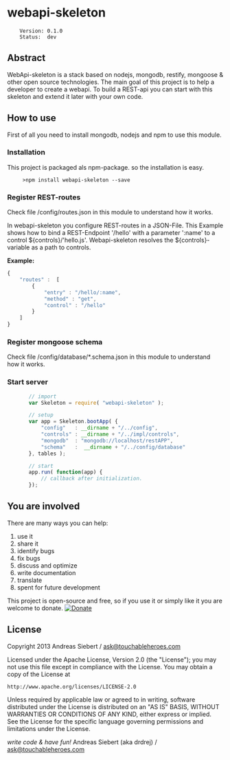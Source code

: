 webapi-skeleton
========================

        Version: 0.1.0
        Status:  dev


## Abstract

WebApi-skeleton is a stack based on nodejs, mongodb, restify, mongoose &amp; other open source technologies.
The main goal of this project is to help a developer to create a webapi. To build a REST-api you can start with this
skeleton and extend it later with your own code.


## How to use

First of all you need to install mongodb, nodejs and npm to use this module.

### Installation
This project is packaged als npm-package. so the installation is easy.

```
     >npm install webapi-skeleton --save
```

### Register REST-routes
Check file /config/routes.json in this module to understand how it works.

In webapi-skeleton you configure REST-routes in a JSON-File.
This Example shows how to bind a REST-Endpoint '/hello' with a parameter ':name' to a control ${controls}/'hello.js'.
Webapi-skeleton resolves the ${controls}-variable as a path to controls.

**Example:**
```javascript
{
    "routes" :  [
        {
            "entry" : "/hello/:name",
            "method" : "get",
            "control" : "/hello"
        }
    ]
}
```



### Register mongoose schema
Check file /config/database/*.schema.json in this module to understand how it works.


### Start server
```JavaScript
       // import
       var Skeleton = require( "webapi-skeleton" );

       // setup
       var app = Skeleton.bootApp( {
           "config"   : __dirname + "/../config",
           "controls" : __dirname + "/../impl/controls",
           "mongodb"  : "mongodb://localhost/restAPP",
           "schema"   :  __dirname + "/../config/database"
       }, tables );

       // start
       app.run( function(app) {
           // callback after initialization.
       });
```


## You are involved

There are many ways you can help:

1.  use it
2.  share it
3.  identify bugs
4.  fix bugs
5.  discuss and optimize
6.  write documentation
7.  translate
8.  spent for future development

This project is open-source and free, so if you use it or simply like it you are welcome to donate.
[![Donate](https://www.paypalobjects.com/en_US/i/btn/btn_donateCC_LG.gif)](https://www.paypal.com/cgi-bin/webscr?cmd=_s-xclick&hosted_button_id=D7GL3MAY2KYLG)


## License
Copyright 2013 Andreas Siebert / ask@touchableheroes.com

Licensed under the Apache License, Version 2.0 (the "License");
you may not use this file except in compliance with the License.
You may obtain a copy of the License at

    http://www.apache.org/licenses/LICENSE-2.0

Unless required by applicable law or agreed to in writing, software
distributed under the License is distributed on an "AS IS" BASIS,
WITHOUT WARRANTIES OR CONDITIONS OF ANY KIND, either express or implied.
See the License for the specific language governing permissions and
limitations under the License.


*write code &amp; have fun!*
Andreas Siebert (aka drdrej) / ask@touchableheroes.com
